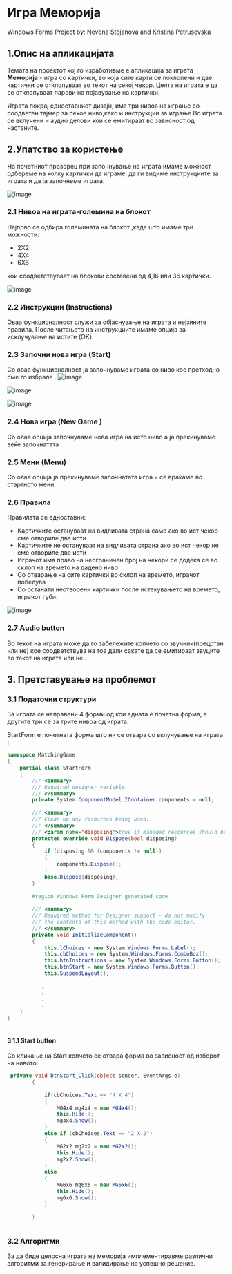  
# **Игра Меморија** 
 
Windows Forms Project by: Nevena Stojanova and Kristina Petrusevska 
 
## 1.Опис на апликацијата 
 
 Темата на проектот кој го изработивме е апликација за играта  **Меморија** - игра со картички, во која сите карти се поклопени и две картички се отклопуваат во текот на секој чекор. Целта на играта е да се отклопуваат парови на појавување на картички.
 
 Играта покрај едноставниот дизајн, има три нивоа на играње со соодветен тајмер за секое ниво,како и инструкции за играње.Во играта се вклучени и аудио делови кои се емитираат во зависност од настаните.
 
## 2.Упатство за користење
 
На почетниот прозорец при започнување на играта имаме можност одбереме на колку картички да играме, да ги видиме инструкциите за играта и да ја започнеме играта.
 
 
![image](https://cloud.githubusercontent.com/assets/28963796/26524262/bbd61496-432d-11e7-9049-05aa92c776cb.png)
 
 
### 2.1 Нивоа на играта-големина на блокот 
 
Најпрво се одбира големината на блокот ,каде што имаме три можности:
 
* 2X2
* 4X4
* 6X6
 
кои соодветствуваат на блокови составени од 4,16 или 36 картички.
 
![image](https://cloud.githubusercontent.com/assets/28963796/26524542/8ecfb0de-4336-11e7-8537-95f12c75dd09.png)
 
### 2.2 Инструкции (Instructions)
 
Оваа функционалност служи за објаснување на играта и нејзините правила. После читањето на инструкциите имаме опција за исклучување на истите (OK).
 
### 2.3 Започни нова игра (Start)
 
Со оваа функционалност ја започнуваме играта со ниво кое претходно сме го избрале .
![image](https://cloud.githubusercontent.com/assets/28963796/26524547/a9c710da-4336-11e7-8be6-372eb964249f.png)
 
![image](https://cloud.githubusercontent.com/assets/28963796/26524552/c14706a2-4336-11e7-874d-8b133e392c7f.png)
 
![image](https://cloud.githubusercontent.com/assets/28963796/26524553/cf170930-4336-11e7-929f-400d01d5e718.png)
 
 
### 2.4 Нова игра (New Game )
 
Со оваа опција започнуваме нова игра на исто ниво а ја прекинуваме веќе започнатата .
 
### 2.5 Мени (Menu)
 
Со оваа опција ја прекинуваме започнатата игра и се враќаме во стартното мени. 
 
### 2.6 Правила
 
Правилата се едноставни:
 
* Картичките остануваат на видливата страна само ако во ист чекор сме отвориле две исти
* Картичките не остануваат на видливата страна ако во ист чекор не сме отвориле две исти
* Играчот има право на неограничен број на чекори се додека се во склоп на времето на дадено ниво
* Со отварање на сите картички во склоп на времето, играчот победува
* Со останати неотворени картички после истекувањето на времето, играчот губи.
 
![image](https://cloud.githubusercontent.com/assets/28963796/26524558/15246f1c-4337-11e7-9342-8f3a33070a49.png)

### 2.7 Audio button

Во текот на играта може да го забележите копчето со звучник(прецртан или не) кое соодветствува на тоа дали сакате да се емитираат звуците во текот на играта или не .
 
## 3. Претставување на проблемот
 
### 3.1 Податочни структури
 
За играта се направени 4 форми од кои едната е почетна форма, а другите три се за трите нивоа од играта.
 
StartForm e почетната форма што ни се отвара со вклучување на играта :
 
```c#
namespace MatchingGame
{
    partial class StartForm
    {
        /// <summary>
        /// Required designer variable.
        /// </summary>
        private System.ComponentModel.IContainer components = null;
 
        /// <summary>
        /// Clean up any resources being used.
        /// </summary>
        /// <param name="disposing">true if managed resources should be disposed; otherwise, false.</param>
        protected override void Dispose(bool disposing)
        {
            if (disposing && (components != null))
            {
                components.Dispose();
            }
            base.Dispose(disposing);
        }
 
        #region Windows Form Designer generated code
 
        /// <summary>
        /// Required method for Designer support - do not modify
        /// the contents of this method with the code editor.
        /// </summary>
        private void InitializeComponent()
        {
            this.lChoices = new System.Windows.Forms.Label();
            this.cbChoices = new System.Windows.Forms.ComboBox();
            this.btnInstructions = new System.Windows.Forms.Button();
            this.btnStart = new System.Windows.Forms.Button();
            this.SuspendLayout();
           
           .
           .
           .
           .
    }
}
 
```
 
#### 3.1.1 Start button
 
Со кликање на Start копчето,се отвара форма во зависност од изборот на нивото:
 
```c#
 private void btnStart_Click(object sender, EventArgs e)
        {
            
            if(cbChoices.Text == "4 X 4")
            {
                MG4x4 mg4x4 = new MG4x4();
                this.Hide();
                mg4x4.Show();
            }
            else if (cbChoices.Text == "2 X 2")
            {
                MG2x2 mg2x2 = new MG2x2();
                this.Hide();
                mg2x2.Show();
            }
            else
            {
                MG6x6 mg6x6 = new MG6x6();
                this.Hide();
                mg6x6.Show();
            }
 
        }
 
```
### 3.2 Алгоритми
 
За да биде целосна играта на меморија имплементиравме различни алгоритми за генерирање и валидирање на успешно решение.
 
 
 
